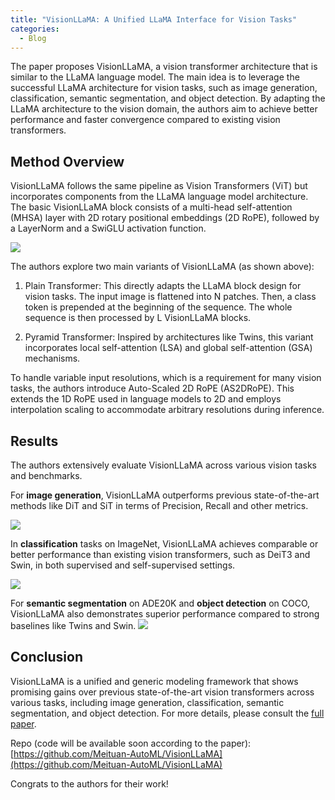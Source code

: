 ```yaml
---
title: "VisionLLaMA: A Unified LLaMA Interface for Vision Tasks"
categories:
  - Blog
---
```

The paper proposes VisionLLaMA, a vision transformer architecture that is similar to the LLaMA language model. The main idea is to leverage the successful LLaMA architecture for vision tasks, such as image generation, classification, semantic segmentation, and object detection. By adapting the LLaMA architecture to the vision domain, the authors aim to achieve better performance and faster convergence compared to existing vision transformers.

## Method Overview

VisionLLaMA follows the same pipeline as Vision Transformers (ViT) but incorporates components from the LLaMA language model architecture. The basic VisionLLaMA block consists of a multi-head self-attention (MHSA) layer with 2D rotary positional embeddings (2D RoPE), followed by a LayerNorm and a SwiGLU activation function.

![](https://media.licdn.com/dms/image/D4E12AQEs7aGgeapSdw/article-inline_image-shrink_1000_1488/0/1709592515484?e=1716422400&v=beta&t=D_G1uf--ALDI-lHxPrqlNuKWYhF8pZ0qo8DEaQ7amQE)

The authors explore two main variants of VisionLLaMA (as shown above):

1. Plain Transformer: This directly adapts the LLaMA block design for vision tasks. The input image is flattened into N patches. Then, a class token is prepended at the beginning of the sequence. The whole sequence is then processed by L VisionLLaMA blocks.

2. Pyramid Transformer: Inspired by architectures like Twins, this variant incorporates local self-attention (LSA) and global self-attention (GSA) mechanisms.


To handle variable input resolutions, which is a requirement for many vision tasks, the authors introduce Auto-Scaled 2D RoPE (AS2DRoPE). This extends the 1D RoPE used in language models to 2D and employs interpolation scaling to accommodate arbitrary resolutions during inference.

## Results

The authors extensively evaluate VisionLLaMA across various vision tasks and benchmarks.

For **image generation**, VisionLLaMA outperforms previous state-of-the-art methods like DiT and SiT in terms of Precision, Recall and other metrics.

![](https://media.licdn.com/dms/image/D4E12AQGXSYjxukF3bg/article-inline_image-shrink_400_744/0/1709592515489?e=1716422400&v=beta&t=RG2y16knJCsbCM2T50Gy6zT0jhUhkGA13BT_uiaRu7M)

In **classification** tasks on ImageNet, VisionLLaMA achieves comparable or better performance than existing vision transformers, such as DeiT3 and Swin, in both supervised and self-supervised settings.

![](https://media.licdn.com/dms/image/D4E12AQG7zgFDOoSfmQ/article-inline_image-shrink_1000_1488/0/1709592515676?e=1716422400&v=beta&t=LYiuSXCOBKYo-tMfE64UaWf_uXRfslhcwrPNJjfkgTo)

For **semantic segmentation** on ADE20K and **object detection** on COCO, VisionLLaMA also demonstrates superior performance compared to strong baselines like Twins and Swin.
![](https://media.licdn.com/dms/image/D4E12AQGwoctwfFPM_w/article-inline_image-shrink_400_744/0/1709592515454?e=1716422400&v=beta&t=3_B5XKW7kVukejnC-0fmZkGoYDU4UfayZFE5UYCtDs8)  
## Conclusion

VisionLLaMA is a unified and generic modeling framework that shows promising gains over previous state-of-the-art vision transformers across various tasks, including image generation, classification, semantic segmentation, and object detection. For more details, please consult the [full paper](https://huggingface.co/papers/2403.00522).

Repo (code will be available soon according to the paper): [https://github.com/Meituan-AutoML/VisionLLaMA](https://github.com/Meituan-AutoML/VisionLLaMA)

Congrats to the authors for their work!
